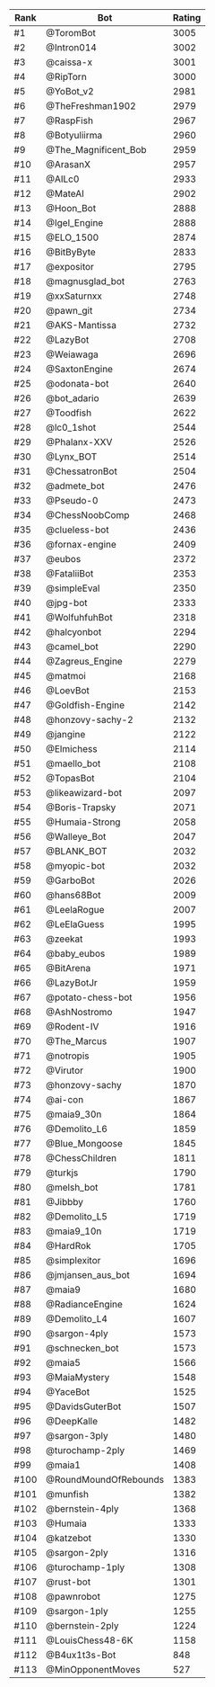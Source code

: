 Rank|Bot|Rating
---|---|---
#1|@ToromBot|3005
#2|@Intron014|3002
#3|@caissa-x|3001
#4|@RipTorn|3000
#5|@YoBot_v2|2981
#6|@TheFreshman1902|2979
#7|@RaspFish|2967
#8|@Botyuliirma|2960
#9|@The_Magnificent_Bob|2959
#10|@ArasanX|2957
#11|@AILc0|2933
#12|@MateAI|2902
#13|@Hoon_Bot|2888
#14|@Igel_Engine|2888
#15|@ELO_1500|2874
#16|@BitByByte|2833
#17|@expositor|2795
#18|@magnusglad_bot|2763
#19|@xxSaturnxx|2748
#20|@pawn_git|2734
#21|@AKS-Mantissa|2732
#22|@LazyBot|2708
#23|@Weiawaga|2696
#24|@SaxtonEngine|2674
#25|@odonata-bot|2640
#26|@bot_adario|2639
#27|@Toodfish|2622
#28|@lc0_1shot|2544
#29|@Phalanx-XXV|2526
#30|@Lynx_BOT|2514
#31|@ChessatronBot|2504
#32|@admete_bot|2476
#33|@Pseudo-0|2473
#34|@ChessNoobComp|2468
#35|@clueless-bot|2436
#36|@fornax-engine|2409
#37|@eubos|2372
#38|@FataliiBot|2353
#39|@simpleEval|2350
#40|@jpg-bot|2333
#41|@WolfuhfuhBot|2318
#42|@halcyonbot|2294
#43|@camel_bot|2290
#44|@Zagreus_Engine|2279
#45|@matmoi|2168
#46|@LoevBot|2153
#47|@Goldfish-Engine|2142
#48|@honzovy-sachy-2|2132
#49|@jangine|2122
#50|@Elmichess|2114
#51|@maello_bot|2108
#52|@TopasBot|2104
#53|@likeawizard-bot|2097
#54|@Boris-Trapsky|2071
#55|@Humaia-Strong|2058
#56|@Walleye_Bot|2047
#57|@BLANK_BOT|2032
#58|@myopic-bot|2032
#59|@GarboBot|2026
#60|@hans68Bot|2009
#61|@LeelaRogue|2007
#62|@LeElaGuess|1995
#63|@zeekat|1993
#64|@baby_eubos|1989
#65|@BitArena|1971
#66|@LazyBotJr|1959
#67|@potato-chess-bot|1956
#68|@AshNostromo|1947
#69|@Rodent-IV|1916
#70|@The_Marcus|1907
#71|@notropis|1905
#72|@Virutor|1900
#73|@honzovy-sachy|1870
#74|@ai-con|1867
#75|@maia9_30n|1864
#76|@Demolito_L6|1859
#77|@Blue_Mongoose|1845
#78|@ChessChildren|1811
#79|@turkjs|1790
#80|@melsh_bot|1781
#81|@Jibbby|1760
#82|@Demolito_L5|1719
#83|@maia9_10n|1719
#84|@HardRok|1705
#85|@simplexitor|1696
#86|@jmjansen_aus_bot|1694
#87|@maia9|1680
#88|@RadianceEngine|1624
#89|@Demolito_L4|1607
#90|@sargon-4ply|1573
#91|@schnecken_bot|1573
#92|@maia5|1566
#93|@MaiaMystery|1548
#94|@YaceBot|1525
#95|@DavidsGuterBot|1507
#96|@DeepKalle|1482
#97|@sargon-3ply|1480
#98|@turochamp-2ply|1469
#99|@maia1|1408
#100|@RoundMoundOfRebounds|1383
#101|@munfish|1382
#102|@bernstein-4ply|1368
#103|@Humaia|1333
#104|@katzebot|1330
#105|@sargon-2ply|1316
#106|@turochamp-1ply|1308
#107|@rust-bot|1301
#108|@pawnrobot|1275
#109|@sargon-1ply|1255
#110|@bernstein-2ply|1224
#111|@LouisChess48-6K|1158
#112|@B4ux1t3s-Bot|848
#113|@MinOpponentMoves|527
